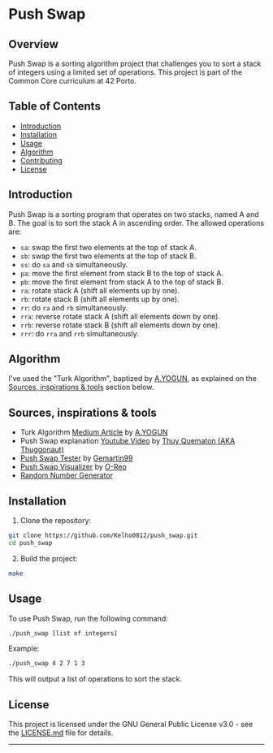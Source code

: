 # Push Swap

## Overview

Push Swap is a sorting algorithm project that challenges you to sort a stack of integers using a limited set of operations. This project is part of the Common Core curriculum at 42 Porto.

## Table of Contents

- [Introduction](#introduction)
- [Installation](#installation)
- [Usage](#usage)
- [Algorithm](#algorithm)
- [Contributing](#contributing)
- [License](#license)

## Introduction

Push Swap is a sorting program that operates on two stacks, named A and B. The goal is to sort the stack A in ascending order. The allowed operations are:
- `sa`: swap the first two elements at the top of stack A.
- `sb`: swap the first two elements at the top of stack B.
- `ss`: do `sa` and `sb` simultaneously.
- `pa`: move the first element from stack B to the top of stack A.
- `pb`: move the first element from stack A to the top of stack B.
- `ra`: rotate stack A (shift all elements up by one).
- `rb`: rotate stack B (shift all elements up by one).
- `rr`: do `ra` and `rb` simultaneously.
- `rra`: reverse rotate stack A (shift all elements down by one).
- `rrb`: reverse rotate stack B (shift all elements down by one).
- `rrr`: do `rra` and `rrb` simultaneously.

## Algorithm

I've used the "Turk Algorithm", baptized by [A.YOGUN](https://github.com/byaliego), as explained on the [Sources, inspirations & tools](#Sources,-inspirations--tools) section below.

## Sources, inspirations & tools

- Turk Algorithm [Medium Article](https://medium.com/@ayogun/push-swap-c1f5d2d41e97) by [A.YOGUN](https://github.com/byaliego) 
- Push Swap explanation [Youtube Video](https://www.youtube.com/watch?v=wRvipSG4Mmk) by [Thuy Quematon (AKA Thuggonaut)](https://github.com/Thuggonaut)
- [Push Swap Tester](https://github.com/gemartin99/Push-Swap-Tester) by [Gemartin99](https://github.com/gemartin99)
- [Push Swap Visualizer](https://github.com/o-reo/push_swap_visualizer) by [O-Reo](https://github.com/o-reo)
- [Random Number Generator](https://www.calculatorsoup.com/calculators/statistics/random-number-generator.php)

## Installation

1. Clone the repository:

```bash
git clone https://github.com/Kelho0812/push_swap.git
cd push_swap
```

2. Build the project:

```bash
make
```

## Usage

To use Push Swap, run the following command:

```bash
./push_swap [list of integers]
```

Example:

```bash
./push_swap 4 2 7 1 3
```

This will output a list of operations to sort the stack.

## License

This project is licensed under the GNU General Public License v3.0 - see the [LICENSE.md](LICENSE.md) file for details.

---
